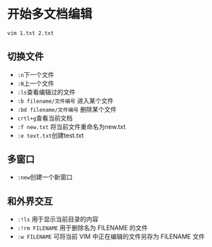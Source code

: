 # 开始多文档编辑

```bash
vim 1.txt 2.txt


```

## 切换文件

* `:n`下一个文件
* `:N`上一个文件
* `:ls`查看编辑过的文件
* `:b filename/文件编号`  进入某个文件
* `:bd filename/文件编号` 删除某个文件
* `crtl+g`查看当前文档
* `:f new.txt` 将当前文件重命名为new.txt
* `:e text.txt`创建test.txt

## 多窗口

* `:new`创建一个新窗口

## 和外界交互

- `:!ls` 用于显示当前目录的内容
- `:!rm FILENAME` 用于删除名为 FILENAME 的文件
- `:w FILENAME` 可将当前 VIM 中正在编辑的文件另存为 FILENAME 文件